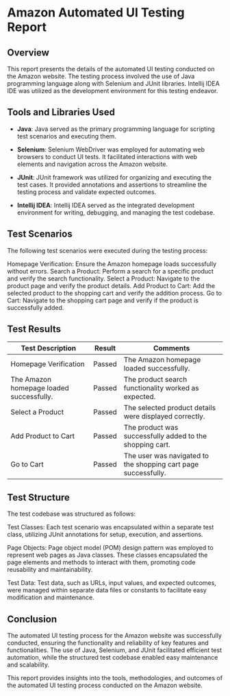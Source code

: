# Amazon Automated UI Testing Report

## Overview
This report presents the details of the automated UI testing conducted on the Amazon website. The testing process involved the use of Java programming language along with Selenium and JUnit libraries. Intellij IDEA IDE was utilized as the development environment for this testing endeavor.

## Tools and Libraries Used

- **Java**: Java served as the primary programming language for scripting test scenarios and executing them.

- **Selenium**: Selenium WebDriver was employed for automating web browsers to conduct UI tests. It facilitated interactions with web elements and navigation across the Amazon website.

- **JUnit**: JUnit framework was utilized for organizing and executing the test cases. It provided annotations and assertions to streamline the testing process and validate expected outcomes.

- **Intellij IDEA**: Intellij IDEA served as the integrated development environment for writing, debugging, and managing the test codebase.

## Test Scenarios
The following test scenarios were executed during the testing process:

Homepage Verification: Ensure the Amazon homepage loads successfully without errors.
Search a Product: Perform a search for a specific product and verify the search functionality.
Select a Product: Navigate to the product page and verify the product details.
Add Product to Cart: Add the selected product to the shopping cart and verify the addition process.
Go to Cart: Navigate to the shopping cart page and verify if the product is successfully added.

## Test Results

| Test Description     | Result     | Comments     |
|------------|-------------|-------------|
| Homepage Verification | Passed | The Amazon homepage loaded successfully. |
| The Amazon homepage loaded successfully. | Passed | The product search functionality worked as expected.|
| Select a Product | Passed | The selected product details were displayed correctly.|
| Add Product to Cart | Passed | The product was successfully added to the shopping cart.|
| Go to Cart | Passed | The user was navigated to the shopping cart page successfully.|

## Test Structure
The test codebase was structured as follows:

Test Classes: Each test scenario was encapsulated within a separate test class, utilizing JUnit annotations for setup, execution, and assertions.

Page Objects: Page object model (POM) design pattern was employed to represent web pages as Java classes. These classes encapsulated the page elements and methods to interact with them, promoting code reusability and maintainability.

Test Data: Test data, such as URLs, input values, and expected outcomes, were managed within separate data files or constants to facilitate easy modification and maintenance.

## Conclusion
The automated UI testing process for the Amazon website was successfully conducted, ensuring the functionality and reliability of key features and functionalities. The use of Java, Selenium, and JUnit facilitated efficient test automation, while the structured test codebase enabled easy maintenance and scalability.

This report provides insights into the tools, methodologies, and outcomes of the automated UI testing process conducted on the Amazon website.
